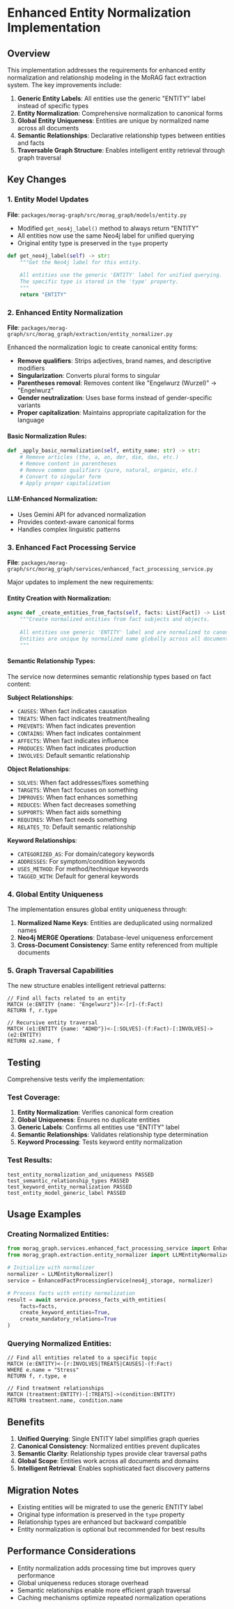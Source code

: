 # Enhanced Entity Normalization Implementation

## Overview

This implementation addresses the requirements for enhanced entity normalization and relationship modeling in the MoRAG fact extraction system. The key improvements include:

1. **Generic Entity Labels**: All entities use the generic "ENTITY" label instead of specific types
2. **Entity Normalization**: Comprehensive normalization to canonical forms
3. **Global Entity Uniqueness**: Entities are unique by normalized name across all documents
4. **Semantic Relationships**: Declarative relationship types between entities and facts
5. **Traversable Graph Structure**: Enables intelligent entity retrieval through graph traversal

## Key Changes

### 1. Entity Model Updates

**File**: `packages/morag-graph/src/morag_graph/models/entity.py`

- Modified `get_neo4j_label()` method to always return "ENTITY"
- All entities now use the same Neo4j label for unified querying
- Original entity type is preserved in the `type` property

```python
def get_neo4j_label(self) -> str:
    """Get the Neo4j label for this entity.
    
    All entities use the generic 'ENTITY' label for unified querying.
    The specific type is stored in the 'type' property.
    """
    return "ENTITY"
```

### 2. Enhanced Entity Normalization

**File**: `packages/morag-graph/src/morag_graph/extraction/entity_normalizer.py`

Enhanced the normalization logic to create canonical entity forms:

- **Remove qualifiers**: Strips adjectives, brand names, and descriptive modifiers
- **Singularization**: Converts plural forms to singular
- **Parentheses removal**: Removes content like "Engelwurz (Wurzel)" → "Engelwurz"
- **Gender neutralization**: Uses base forms instead of gender-specific variants
- **Proper capitalization**: Maintains appropriate capitalization for the language

#### Basic Normalization Rules:
```python
def _apply_basic_normalization(self, entity_name: str) -> str:
    # Remove articles (the, a, an, der, die, das, etc.)
    # Remove content in parentheses
    # Remove common qualifiers (pure, natural, organic, etc.)
    # Convert to singular form
    # Apply proper capitalization
```

#### LLM-Enhanced Normalization:
- Uses Gemini API for advanced normalization
- Provides context-aware canonical forms
- Handles complex linguistic patterns

### 3. Enhanced Fact Processing Service

**File**: `packages/morag-graph/src/morag_graph/services/enhanced_fact_processing_service.py`

Major updates to implement the new requirements:

#### Entity Creation with Normalization:
```python
async def _create_entities_from_facts(self, facts: List[Fact]) -> List[Entity]:
    """Create normalized entities from fact subjects and objects.
    
    All entities use generic 'ENTITY' label and are normalized to canonical forms.
    Entities are unique by normalized name globally across all documents.
    """
```

#### Semantic Relationship Types:
The service now determines semantic relationship types based on fact content:

**Subject Relationships**:
- `CAUSES`: When fact indicates causation
- `TREATS`: When fact indicates treatment/healing
- `PREVENTS`: When fact indicates prevention
- `CONTAINS`: When fact indicates containment
- `AFFECTS`: When fact indicates influence
- `PRODUCES`: When fact indicates production
- `INVOLVES`: Default semantic relationship

**Object Relationships**:
- `SOLVES`: When fact addresses/fixes something
- `TARGETS`: When fact focuses on something
- `IMPROVES`: When fact enhances something
- `REDUCES`: When fact decreases something
- `SUPPORTS`: When fact aids something
- `REQUIRES`: When fact needs something
- `RELATES_TO`: Default semantic relationship

**Keyword Relationships**:
- `CATEGORIZED_AS`: For domain/category keywords
- `ADDRESSES`: For symptom/condition keywords
- `USES_METHOD`: For method/technique keywords
- `TAGGED_WITH`: Default for general keywords

### 4. Global Entity Uniqueness

The implementation ensures global entity uniqueness through:

1. **Normalized Name Keys**: Entities are deduplicated using normalized names
2. **Neo4j MERGE Operations**: Database-level uniqueness enforcement
3. **Cross-Document Consistency**: Same entity referenced from multiple documents

### 5. Graph Traversal Capabilities

The new structure enables intelligent retrieval patterns:

```cypher
// Find all facts related to an entity
MATCH (e:ENTITY {name: "Engelwurz"})<-[r]-(f:Fact)
RETURN f, r.type

// Recursive entity traversal
MATCH (e1:ENTITY {name: "ADHD"})<-[:SOLVES]-(f:Fact)-[:INVOLVES]->(e2:ENTITY)
RETURN e2.name, f
```

## Testing

Comprehensive tests verify the implementation:

### Test Coverage:
1. **Entity Normalization**: Verifies canonical form creation
2. **Global Uniqueness**: Ensures no duplicate entities
3. **Generic Labels**: Confirms all entities use "ENTITY" label
4. **Semantic Relationships**: Validates relationship type determination
5. **Keyword Processing**: Tests keyword entity normalization

### Test Results:
```
test_entity_normalization_and_uniqueness PASSED
test_semantic_relationship_types PASSED
test_keyword_entity_normalization PASSED
test_entity_model_generic_label PASSED
```

## Usage Examples

### Creating Normalized Entities:
```python
from morag_graph.services.enhanced_fact_processing_service import EnhancedFactProcessingService
from morag_graph.extraction.entity_normalizer import LLMEntityNormalizer

# Initialize with normalizer
normalizer = LLMEntityNormalizer()
service = EnhancedFactProcessingService(neo4j_storage, normalizer)

# Process facts with entity normalization
result = await service.process_facts_with_entities(
    facts=facts,
    create_keyword_entities=True,
    create_mandatory_relations=True
)
```

### Querying Normalized Entities:
```cypher
// Find all entities related to a specific topic
MATCH (e:ENTITY)<-[r:INVOLVES|TREATS|CAUSES]-(f:Fact)
WHERE e.name = "Stress"
RETURN f, r.type, e

// Find treatment relationships
MATCH (treatment:ENTITY)-[:TREATS]->(condition:ENTITY)
RETURN treatment.name, condition.name
```

## Benefits

1. **Unified Querying**: Single ENTITY label simplifies graph queries
2. **Canonical Consistency**: Normalized entities prevent duplicates
3. **Semantic Clarity**: Relationship types provide clear traversal paths
4. **Global Scope**: Entities work across all documents and domains
5. **Intelligent Retrieval**: Enables sophisticated fact discovery patterns

## Migration Notes

- Existing entities will be migrated to use the generic ENTITY label
- Original type information is preserved in the `type` property
- Relationship types are enhanced but backward compatible
- Entity normalization is optional but recommended for best results

## Performance Considerations

- Entity normalization adds processing time but improves query performance
- Global uniqueness reduces storage overhead
- Semantic relationships enable more efficient graph traversal
- Caching mechanisms optimize repeated normalization operations
